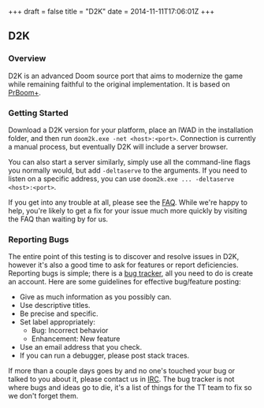 +++
draft = false
title = "D2K"
date = 2014-11-11T17:06:01Z
+++

## D2K

### Overview

D2K is an advanced Doom source port that aims to modernize the game while
remaining faithful to the original implementation. It is based on
[PrBoom+](http://prboom-plus.sourceforge.net).

### Getting Started

Download a D2K version for your platform, place an IWAD in the installation
folder, and then run `doom2k.exe -net <host>:<port>`.  Connection is currently
a manual process, but eventually D2K will include a server browser.

You can also start a server similarly, simply use all the command-line flags
you normally would, but add `-deltaserve` to the arguments.  If you need to
listen on a specific address, you can use
`doom2k.exe ... -deltaserve <host>:<port>`.

If you get into any trouble at all, please see the [FAQ](d2k/faq).  While
we're happy to help, you're likely to get a fix for your issue much more
quickly by visiting the FAQ than waiting by for us.

### Reporting Bugs

The entire point of this testing is to discover and resolve issues in D2K,
however it's also a good time to ask for features or report deficiencies.
Reporting bugs is simple; there is a
[bug tracker](http://github.com/camgunz/d2k/issues), all you need to do is
create an account. Here are some guidelines for effective bug/feature posting:


  * Give as much information as you possibly can.
  * Use descriptive titles.
  * Be precise and specific.
  * Set label appropriately:
    * Bug: Incorrect behavior
    * Enhancement: New feature
  * Use an email address that you check.
  * If you can run a debugger, please post stack traces.

If more than a couple days goes by and no one's touched your bug or talked to
you about it, please contact us in [IRC](irc://chat.freenode.net/d2k).  The bug
tracker is not where bugs and ideas go to die, it's a list of things for the TT
team to fix so we don't forget them.

